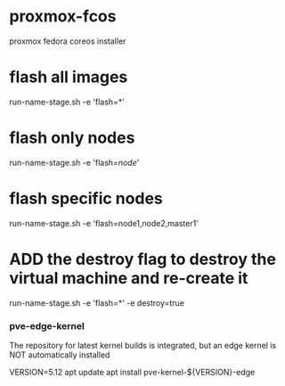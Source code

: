 # proxmox-fcos
proxmox fedora coreos installer

# flash all images
run-name-stage.sh  -e 'flash=*'  

# flash only nodes
run-name-stage.sh  -e 'flash=*node*'  

# flash specific nodes
run-name-stage.sh  -e 'flash=node1,node2,master1'  

# ADD the destroy flag to destroy the virtual machine and re-create it 
run-name-stage.sh  -e 'flash=*' -e destroy=true


### pve-edge-kernel
The repository for latest kernel builds is integrated, but an edge kernel is NOT automatically installed

VERSION=5.12
apt update
apt install pve-kernel-${VERSION}-edge


